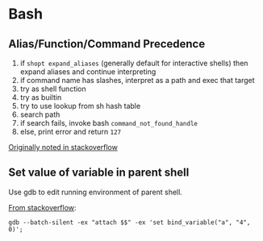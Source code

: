 # Bash

## Alias/Function/Command Precedence
1. if `shopt expand_aliases` (generally default for interactive shells) then expand aliases and continue interpreting
1. if command name has slashes, interpret as a path and exec that target
1. try as shell function
1. try as builtin
1. try to use lookup from sh hash table
1. search path
1. if search fails, invoke bash `command_not_found_handle`
1. else, print error and return `127`

[Originally noted in stackoverflow](https://stackoverflow.com/questions/68511931/what-order-does-bash-use-to-decide-whether-to-use-an-alias-function-built-in)

## Set value of variable in parent shell
Use gdb to edit running environment of parent shell.

[From stackoverflow](https://stackoverflow.com/a/15546577):
```
gdb --batch-silent -ex "attach $$" -ex 'set bind_variable("a", "4", 0)';
```
